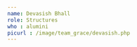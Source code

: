 ```yaml
---
name: Devasish Bhall
role: Structures
who : alumini
picurl : /image/team_grace/devasish.php
---
```

